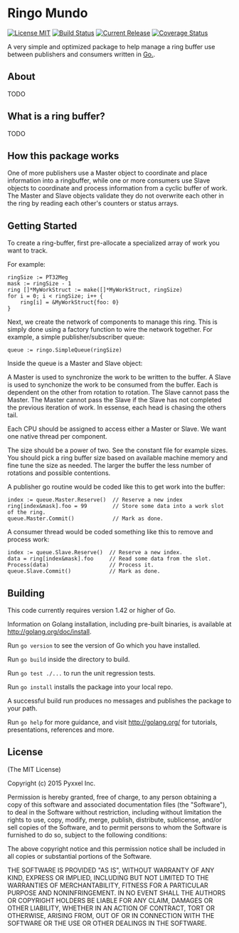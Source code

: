 # Ringo Mundo
[![License MIT](https://img.shields.io/npm/l/express.svg)](http://opensource.org/licenses/MIT)
[![Build Status](https://travis-ci.org/composer22/ringo-blingo.svg?branch=master)](http://travis-ci.org/composer22/ringo-blingo)
[![Current Release](https://img.shields.io/badge/release-v0.1.0-brightgreen.svg)](https://github.com/composer22/chattypantz/releases/tag/v0.1.0)
[![Coverage Status](https://coveralls.io/repos/composer22/ringo-blingo/badge.svg?branch=master)](https://coveralls.io/r/composer22/ringo-blingo?branch=master)

A very simple and optimized package to help manage a ring buffer use between publishers and consumers  written in [Go.](http://golang.org).

## About

TODO

## What is a ring buffer?

TODO

## How this package works

One of more publishers use a Master object to coordinate and place information into a ringbuffer, while one or more consumers use Slave objects to coordinate and process information from a cyclic buffer of work. The Master and Slave objects validate they do not overwrite each other in the ring by reading each other's counters or status arrays.

## Getting Started

To create a ring-buffer, first pre-allocate a specialized array of work you want to track.

For example:
```
ringSize := PT32Meg
mask := ringSize - 1
ring []*MyWorkStruct := make([]*MyWorkStruct, ringSize)
for i = 0; i < ringSize; i++ {
	ring[i] = &MyWorkStruct{foo: 0}
}
```
Next, we create the network of components to manage this ring.  This is simply done using a factory function to wire the network together.  For example, a simple publisher/subscriber queue:
```
queue := ringo.SimpleQueue(ringSize)
```
Inside the queue is a Master and Slave object:

A Master is used to synchronize the work to be written to the buffer.
A Slave is used to synchonize the work to be consumed from the buffer.
Each is dependent on the other from rotation to rotation.  The Slave cannot pass the Master.  The Master cannot pass the Slave if the Slave has not completed the previous iteration of work. In essense, each head is chasing the others tail.

Each CPU should be assigned to access either a Master or Slave. We want one native thread per component.

The size should be a power of two.  See the constant file for example sizes. You should pick a ring buffer size based on available machine memory and fine tune the size as needed.  The larger the buffer the less number of rotations and possible contentions.

A publisher go routine would be coded like this to get work into the buffer:
```
index := queue.Master.Reserve()  // Reserve a new index
ring[index&mask].foo = 99        // Store some data into a work slot of the ring.
queue.Master.Commit()            // Mark as done.
```
A consumer thread would be coded something like this to remove and process work:
```
index := queue.Slave.Reserve()  // Reserve a new index.
data = ring[index&mask].foo     // Read some data from the slot.
Process(data)                   // Process it.
queue.Slave.Commit()            // Mark as done.

```
## Building

This code currently requires version 1.42 or higher of Go.

Information on Golang installation, including pre-built binaries, is available at
<http://golang.org/doc/install>.

Run `go version` to see the version of Go which you have installed.

Run `go build` inside the directory to build.

Run `go test ./...` to run the unit regression tests.

Run `go install` installs the package into your local repo.

A successful build run produces no messages and publishes the package to your path.

Run `go help` for more guidance, and visit <http://golang.org/> for tutorials, presentations, references and more.

## License

(The MIT License)

Copyright (c) 2015 Pyxxel Inc.

Permission is hereby granted, free of charge, to any person obtaining a copy
of this software and associated documentation files (the "Software"), to
deal in the Software without restriction, including without limitation the
rights to use, copy, modify, merge, publish, distribute, sublicense, and/or
sell copies of the Software, and to permit persons to whom the Software is
furnished to do so, subject to the following conditions:

The above copyright notice and this permission notice shall be included in
all copies or substantial portions of the Software.

THE SOFTWARE IS PROVIDED "AS IS", WITHOUT WARRANTY OF ANY KIND, EXPRESS OR
IMPLIED, INCLUDING BUT NOT LIMITED TO THE WARRANTIES OF MERCHANTABILITY,
FITNESS FOR A PARTICULAR PURPOSE AND NONINFRINGEMENT. IN NO EVENT SHALL THE
AUTHORS OR COPYRIGHT HOLDERS BE LIABLE FOR ANY CLAIM, DAMAGES OR OTHER
LIABILITY, WHETHER IN AN ACTION OF CONTRACT, TORT OR OTHERWISE, ARISING
FROM, OUT OF OR IN CONNECTION WITH THE SOFTWARE OR THE USE OR OTHER DEALINGS
IN THE SOFTWARE.
